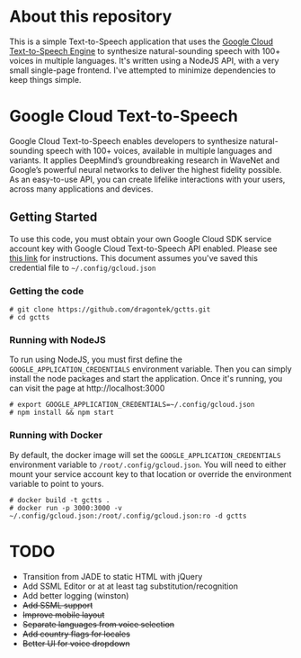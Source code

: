 # About this repository
This is a simple Text-to-Speech application that uses the [Google Cloud Text-to-Speech Engine](https://cloud.google.com/text-to-speech/) to synthesize natural-sounding speech with 100+ voices in multiple languages.  It's written using a NodeJS API, with a very small single-page frontend.  I've attempted to minimize dependencies to keep things simple. 

# Google Cloud Text-to-Speech
Google Cloud Text-to-Speech enables developers to synthesize natural-sounding speech with 100+ voices, available in multiple languages and variants. It applies DeepMind’s groundbreaking research in WaveNet and Google’s powerful neural networks to deliver the highest fidelity possible. As an easy-to-use API, you can create lifelike interactions with your users, across many applications and devices.


## Getting Started
To use this code, you must obtain your own Google Cloud SDK service account key with Google Cloud Text-to-Speech API enabled.  Please see [this link](https://cloud.google.com/text-to-speech/docs/quickstart-client-libraries) for instructions.  This document assumes you've saved this credential file to `~/.config/gcloud.json`

### Getting the code
```
# git clone https://github.com/dragontek/gctts.git
# cd gctts
```

### Running with NodeJS
To run using NodeJS, you must first define the `GOOGLE_APPLICATION_CREDENTIALS` environment variable.  Then you can simply install the node packages and start the application.  Once it's running, you can visit the page at http://localhost:3000
```
# export GOOGLE_APPLICATION_CREDENTIALS=~/.config/gcloud.json
# npm install && npm start
```

### Running with Docker
By default, the docker image will set the `GOOGLE_APPLICATION_CREDENTIALS` environment variable to `/root/.config/gcloud.json`.  You will need to either mount your service account key to that location or override the environment variable to point to yours.

```
# docker build -t gctts .
# docker run -p 3000:3000 -v ~/.config/gcloud.json:/root/.config/gcloud.json:ro -d gctts
```

# TODO
- Transition from JADE to static HTML with jQuery
- Add SSML Editor or at at least tag substitution/recognition
- Add better logging (winston)
- ~~Add SSML support~~
- ~~Improve mobile layout~~
- ~~Separate languages from voice selection~~
- ~~Add country flags for locales~~
- ~~Better UI for voice dropdown~~



